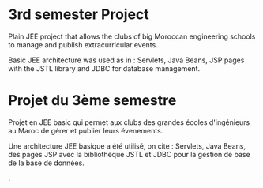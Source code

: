 # 3rd semester Project

Plain JEE project that allows the clubs of big Moroccan engineering schools to manage and publish extracurricular events.

Basic JEE architecture was used as in : Servlets, Java Beans, JSP pages with the JSTL library and JDBC for database management.

# Projet du 3ème semestre

Projet en JEE basic qui permet aux clubs des grandes écoles d'ingénieurs au Maroc de gérer et publier leurs évenements.

Une architecture JEE basique a été utilisé, on cite : Servlets, Java Beans, des pages JSP avec la bibliothèque JSTL et JDBC pour la gestion de base de la base de données.












.
